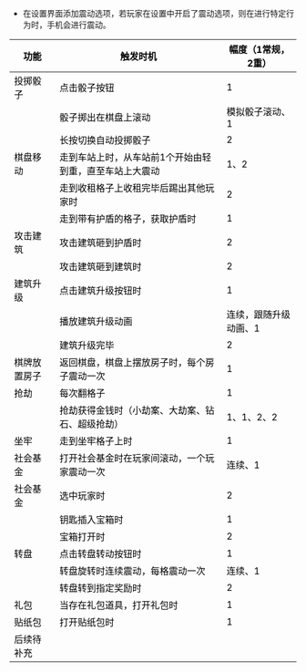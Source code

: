 + 在设置界面添加震动选项，若玩家在设置中开启了震动选项，则在进行特定行为时，手机会进行震动。

| **<font style="color:black;">功能</font>** | **<font style="color:black;">触发时机</font>** | **<font style="color:black;">幅度（1常规，2重）</font>** |
| --- | --- | --- |
| <font style="color:black;">投掷骰子</font> | <font style="color:black;">点击骰子按钮</font> | <font style="color:black;">1</font> |
| | <font style="color:black;">骰子掷出在棋盘上滚动</font> | <font style="color:black;">模拟骰子滚动、1</font> |
| | <font style="color:black;">长按切换自动投掷骰子</font> | <font style="color:black;">2</font> |
| <font style="color:black;">棋盘移动</font> | <font style="color:black;">走到车站上时，从车站前1个开始由轻到重，直至车站上大震动</font> | <font style="color:black;">1、2</font> |
| | <font style="color:black;">走到收租格子上收租完毕后踢出其他玩家时</font> | <font style="color:black;">2</font> |
| | <font style="color:black;">走到带有护盾的格子，获取护盾时</font> | <font style="color:black;">1</font> |
| <font style="color:black;">攻击建筑</font> | <font style="color:black;">攻击建筑砸到护盾时</font> | <font style="color:black;">2</font> |
| | <font style="color:black;">攻击建筑砸到建筑时</font> | <font style="color:black;">2</font> |
| <font style="color:black;">建筑升级</font> | <font style="color:black;">点击建筑升级按钮时</font> | <font style="color:black;">1</font> |
| | <font style="color:black;">播放建筑升级动画</font> | <font style="color:black;">连续，跟随升级动画、1</font> |
| | <font style="color:black;">建筑升级完毕</font> | <font style="color:black;">2</font> |
| <font style="color:black;">棋牌放置房子</font> | <font style="color:black;">返回棋盘，棋盘上摆放房子时，每个房子震动一次</font> | <font style="color:black;">1</font> |
| <font style="color:black;">抢劫</font> | <font style="color:black;">每次翻格子</font> | <font style="color:black;">1</font> |
| | <font style="color:black;">抢劫获得金钱时（小劫案、大劫案、钻石、超级抢劫）</font> | <font style="color:black;">1、1、2、2</font> |
| <font style="color:black;">坐牢</font> | <font style="color:black;">走到坐牢格子上时</font> | <font style="color:black;">1</font> |
| <font style="color:black;">社会基金</font> | <font style="color:black;">打开社会基金时在玩家间滚动，一个玩家震动一次</font> | <font style="color:black;">连续、1</font> |
| <font style="color:black;">社会基金</font> | <font style="color:black;">选中玩家时</font> | <font style="color:black;">2</font> |
| | <font style="color:black;">钥匙插入宝箱时</font> | <font style="color:black;">1</font> |
| | <font style="color:black;">宝箱打开时</font> | <font style="color:black;">2</font> |
| <font style="color:black;">转盘</font> | <font style="color:black;">点击转盘转动按钮时</font> | <font style="color:black;">1</font> |
| | <font style="color:black;">转盘旋转时连续震动，每格震动一次</font> | <font style="color:black;">连续、1</font> |
| | <font style="color:black;">转盘转到指定奖励时</font> | <font style="color:black;">2</font> |
| <font style="color:black;">礼包</font> | <font style="color:black;">当存在礼包道具，打开礼包时</font> | <font style="color:black;">1</font> |
| <font style="color:black;">贴纸包</font> | <font style="color:black;">打开贴纸包时</font> | <font style="color:black;">1</font> |
| <font style="color:black;">后续待补充</font> | <font style="color:black;"></font> | <font style="color:black;"></font> |


